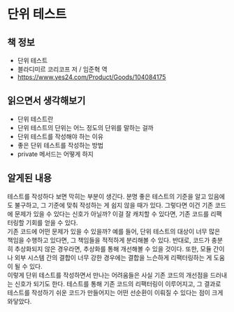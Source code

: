 # 단위 테스트

## 책 정보
- 단위 테스트
- 블라디미르 코리코프 저 / 임준혁 역
- https://www.yes24.com/Product/Goods/104084175

## 읽으면서 생각해보기
- 단위 테스트란
- 단위 테스트의 단위는 어느 정도의 단위를 말하는 걸까
- 단위 테스트를 작성해야 하는 이유
- 좋은 단위 테스트를 작성하는 방법
- private 메서드는 어떻게 하지

## 알게된 내용
테스트를 작성하다 보면 막히는 부분이 생긴다. 분명 좋은 테스트의 기준을 알고 있음에도 불구하고, 그 기준에 맞춰 작성하는 게 쉽지 않을 때가 있다. 그렇다면 이건 기존 코드에 문제가 있을 수 있다는 신호가 아닐까? 이걸 잘 캐치할 수 있다면, 기존 코드를 리팩터링할 기회를 얻을 수 있다.  
기존 코드에 어떤 문제가 있을 수 있을까? 예를 들어, 단위 테스트의 대상이 너무 많은 책임을 수행하고 있다면, 그 책임들을 적적하게 분리해볼 수 있다. 반대로, 코드가 충분히 추상화되지 않은 경우라면, 추상화를 통해 개선해볼 수 있을 것이다. 또한, 모듈 간이나 외부 시스템 간의 결합이 너무 강한 경우에는 결합을 느슨하게 리팩터링하는 게 도움이 될 수 있다.  
이렇게 단위 테스트를 작성하면서 만나는 어려움들은 사실 기존 코드의 개선점을 드러내는 신호가 되기도 한다. 테스트를 통해 기존 코드의 리팩터링이 이루어지고, 그 결과로 테스트를 작성하기 쉬운 코드가 만들어지는 어떤 선순환이 이뤄질 수 있다는 점이 크게 와닿았다.
